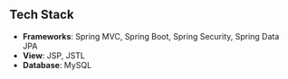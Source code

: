 ## Tech Stack
- **Frameworks**: Spring MVC, Spring Boot, Spring Security, Spring Data JPA
- **View**: JSP, JSTL
- **Database**: MySQL
